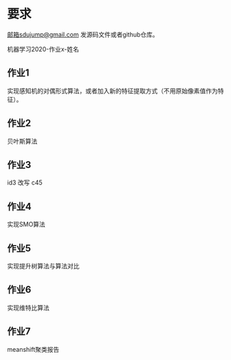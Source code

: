 # 要求
邮箱sdujump@gmail.com
发源码文件或者github仓库。

机器学习2020-作业x-姓名

## 作业1
实现感知机的对偶形式算法，或者加入新的特征提取方式（不用原始像素值作为特征）。
## 作业2
贝叶斯算法
## 作业3
id3 改写 c45
## 作业4
实现SMO算法
## 作业5
实现提升树算法与算法对比
## 作业6
实现维特比算法
## 作业7
meanshift聚类报告
